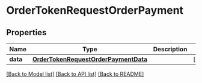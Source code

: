 # OrderTokenRequestOrderPayment

## Properties
Name | Type | Description | Notes
------------ | ------------- | ------------- | -------------
**data** | [**OrderTokenRequestOrderPaymentData**](OrderTokenRequestOrderPaymentData.md) |  | [optional] 

[[Back to Model list]](../README.md#documentation-for-models) [[Back to API list]](../README.md#documentation-for-api-endpoints) [[Back to README]](../README.md)


